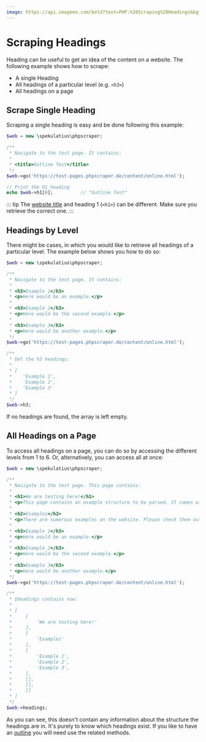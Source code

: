 ```yaml
---
image: https://api.imageee.com/bold?text=PHP:%20Scraping%20Headings&bg_image=https://images.unsplash.com/photo-1542762933-ab3502717ce7
---
```


# Scraping Headings

Heading can be useful to get an idea of the content on a website. The following example shows how to scrape:

 - A single Heading
 - All headings of a particular level (e.g. `<h3>`)
 - All headings on a page


## Scrape Single Heading

Scraping a single heading is easy and be done following this example:

```php
$web = new \spekulatius\phpscraper;

/**
 * Navigate to the test page. It contains:
 *
 * <title>Outline Test</title>
 */
$web->go('https://test-pages.phpscraper.de/content/online.html');

// Print the H1 heading
echo $web->h1[0];          // "Outline Test"
```

::: tip
The [website title](/examples/scrape-website-title) and heading 1 (`<h1>`) can be different. Make sure you retrieve the correct one.
:::


## Headings by Level

There might be cases, in which you would like to retrieve all headings of a particular level. The example below shows you how to do so:

```php
$web = new \spekulatius\phpscraper;

/**
 * Navigate to the test page. It contains:
 *
 * <h3>Example 1</h3>
 * <p>Here would be an example.</p>
 *
 * <h3>Example 2</h3>
 * <p>Here would be the second example.</p>
 *
 * <h3>Example 3</h3>
 * <p>Here would be another example.</p>
 */
$web->go('https://test-pages.phpscraper.de/content/online.html');

/**
 * Get the h3 headings:
 *
 * [
 *    'Example 1',
 *    'Example 2',
 *    'Example 3'
 * ]
 */
$web->h3;
```

If no headings are found, the array is left empty.


## All Headings on a Page

To access all headings on a page, you can do so by accessing the different levels from 1 to 6. Or, alternatively, you can access all at once:


```php
$web = new \spekulatius\phpscraper;

/**
 * Navigate to the test page. This page contains:
 *
 * <h1>We are testing here!</h1>
 * <p>This page contains an example structure to be parsed. It comes with a number of headings and nested paragraphs as an scrape example.</p>
 *
 * <h2>Examples</h2>
 * <p>There are numerous examples on the website. Please check them out to get more context on how scraping works.</p>
 *
 * <h3>Example 1</h3>
 * <p>Here would be an example.</p>
 *
 * <h3>Example 2</h3>
 * <p>Here would be the second example.</p>
 *
 * <h3>Example 3</h3>
 * <p>Here would be another example.</p>
 */
$web->go('https://test-pages.phpscraper.de/content/online.html');

/**
 * $headings contains now:
 *
 * [
 *     [
 *         'We are testing here!'
 *     ],
 *     [
 *         'Examples'
 *     ],
 *     [
 *         'Example 1',
 *         'Example 2',
 *         'Example 3',
 *     ],
 *     [],
 *     [],
 *     []
 * ]
 */
$web->headings;
```

As you can see, this doesn't contain any information about the structure the headings are in. It's purely to know which headings exist. If you like to have an [outline](/examples/outline) you will need use the related methods.
